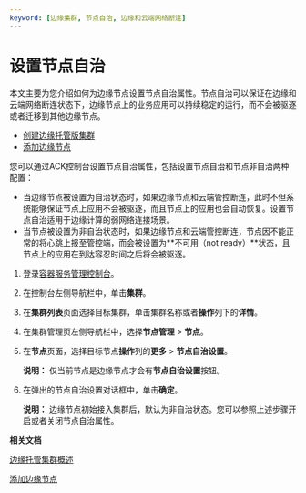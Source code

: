 ```yaml
---
keyword: [边缘集群, 节点自治, 边缘和云端网络断连]
---
```


# 设置节点自治

本文主要为您介绍如何为边缘节点设置节点自治属性。节点自治可以保证在边缘和云端网络断连状态下，边缘节点上的业务应用可以持续稳定的运行，而不会被驱逐或者迁移到其他边缘节点。

-   [创建边缘托管版集群](/intl.zh-CN/边缘容器服务ACK@Edge用户指南/边缘托管集群管理/创建边缘托管版集群.md)
-   [添加边缘节点](/intl.zh-CN/边缘容器服务ACK@Edge用户指南/边缘节点管理/添加边缘节点.md)

您可以通过ACK控制台设置节点自治属性，包括设置节点自治和节点非自治两种配置：

-   当边缘节点被设置为自治状态时，如果边缘节点和云端管控断连，此时不但系统能够保证节点上应用不会被驱逐，而且节点上的应用也会自动恢复。设置节点自治适用于边缘计算的弱网络连接场景。
-   当节点被设置为非自治状态时，如果边缘节点和云端管控断连，节点因不能正常的将心跳上报至管控端，而会被设置为**不可用（not ready）**状态，且节点上的应用在到达容忍时间之后将会被驱逐。

1.  登录[容器服务管理控制台](https://cs.console.aliyun.com)。

2.  在控制台左侧导航栏中，单击**集群**。

3.  在**集群列表**页面选择目标集群，单击集群名称或者**操作**列下的**详情**。

4.  在集群管理页左侧导航栏中，选择**节点管理** \> **节点**。

5.  在**节点**页面，选择目标节点**操作**列的**更多** \> **节点自治设置**。

    **说明：** 仅当前节点是边缘节点才会有**节点自治设置**按钮。

6.  在弹出的节点自治设置对话框中，单击**确定**。

    **说明：** 边缘节点初始接入集群后，默认为非自治状态。您可以参照上述步骤开启或者关闭节点自治属性。


**相关文档**  


[边缘托管集群概述](t1884276.md#)

[添加边缘节点](/intl.zh-CN/边缘容器服务ACK@Edge用户指南/边缘节点管理/添加边缘节点.md)

